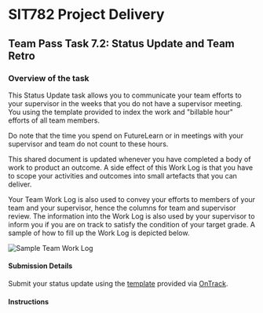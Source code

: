 <div id="banner"></div>

# SIT782 Project Delivery
## Team Pass Task 7.2: Status Update and Team Retro

### Overview of the task
This Status Update task allows you to communicate your team efforts to your supervisor in the weeks that you do not have a supervisor meeting. You using the template provided to index the work and "billable hour" efforts of all team members.

Do note that the time you spend on FutureLearn or in meetings with your supervisor and team do not count to these hours.

This shared document is updated whenever you have completed a body of work to product an outcome. A side effect of this Work Log is that you have to scope your activities and outcomes into small artefacts that you can deliver.

Your Team Work Log is also used to convey your efforts to members of your team and your supervisor, hence the columns for team and supervisor review. The information into the Work Log is also used by your supervisor to inform you if you are on track to satisfy the condition of your target grade. A sample of how to fill up the Work Log is depicted below.

![Sample Team Work Log](images/worklog.png)

#### Submission Details
Submit your status update using the [template](https://deakin365.sharepoint.com/:f:/s/SIT782-Project-Delivery/Er_q6e6Iw0pIokUor-k26lQBcAkdM-BWb6PdWwlOxWLxbQ?e=NmuOYy) provided via [OnTrack](https://ontrack.deakin.edu.au).

#### Instructions
